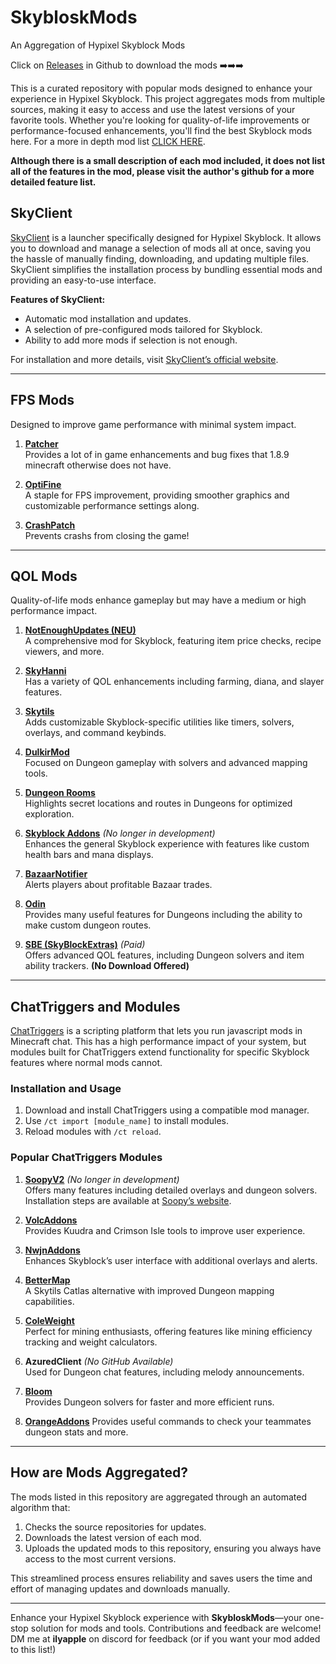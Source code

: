 # SkybloskMods  
An Aggregation of Hypixel Skyblock Mods  

Click on [Releases](https://github.com/Skyblosk/SkybloskMods/releases) in Github to download the mods ➡️➡️➡️


This is a curated repository with popular mods designed to enhance your experience in Hypixel Skyblock. This project aggregates mods from multiple sources, making it easy to access and use the latest versions of your favorite tools. Whether you're looking for quality-of-life improvements or performance-focused enhancements, you'll find the best Skyblock mods here. For a more in depth mod list [CLICK HERE](https://sbmw.ca/mod-lists/skyblock-mod-list/).  

**Although there is a small description of each mod included, it does not list all of the features in the mod, please visit the author's github for a more detailed feature list.**  


## SkyClient  

[SkyClient](https://skyclient.co) is a launcher specifically designed for Hypixel Skyblock. It allows you to download and manage a selection of mods all at once, saving you the hassle of manually finding, downloading, and updating multiple files. SkyClient simplifies the installation process by bundling essential mods and providing an easy-to-use interface.  

**Features of SkyClient:**  
- Automatic mod installation and updates.  
- A selection of pre-configured mods tailored for Skyblock.  
- Ability to add more mods if selection is not enough.  

For installation and more details, visit [SkyClient’s official website](https://skyclient.co).  

---

## FPS Mods  
Designed to improve game performance with minimal system impact.  

1. **[Patcher](https://sk1er.club/mods/patcher)**  
   Provides a lot of in game enhancements and bug fixes that 1.8.9 minecraft otherwise does not have.  

2. **[OptiFine](https://optifine.net/downloads)**  
   A staple for FPS improvement, providing smoother graphics and customizable performance settings along.  

3. **[CrashPatch](https://github.com/Polyfrost/CrashPatch)**  
   Prevents crashs from closing the game!  
   
---

## QOL Mods  
Quality-of-life mods enhance gameplay but may have a medium or high performance impact.  

1. **[NotEnoughUpdates (NEU)](https://github.com/NotEnoughUpdates/NotEnoughUpdates)**  
   A comprehensive mod for Skyblock, featuring item price checks, recipe viewers, and more.  

2. **[SkyHanni](https://github.com/hannibal002/SkyHanni)**  
   Has a variety of QOL enhancements including farming, diana, and slayer features.  

3. **[Skytils](https://github.com/Skytils/SkytilsMod)**  
   Adds customizable Skyblock-specific utilities like timers, solvers, overlays, and command keybinds.  

4. **[DulkirMod](https://github.com/inglettronald/DulkirMod)**  
   Focused on Dungeon gameplay with solvers and advanced mapping tools.  

5. **[Dungeon Rooms](https://github.com/Quantizr/DungeonRoomsMod)**  
   Highlights secret locations and routes in Dungeons for optimized exploration.  

6. **[Skyblock Addons](https://github.com/BiscuitDevelopment/SkyblockAddons)**  *(No longer in development)*  
   Enhances the general Skyblock experience with features like custom health bars and mana displays.  

7. **[BazaarNotifier](https://github.com/symt/BazaarNotifier)**  
   Alerts players about profitable Bazaar trades.  

9. **[Odin](https://github.com/odtheking/Odin)**  
   Provides many useful features for Dungeons including the ability to make custom dungeon routes.  

11. **[SBE (SkyBlockExtras)](https://sbewebsite.appspot.com/)** *(Paid)*  
   Offers advanced QOL features, including Dungeon solvers and item ability trackers.  **(No Download Offered)**  

---

## ChatTriggers and Modules  

[ChatTriggers](https://github.com/ChatTriggers/ChatTriggers) is a scripting platform that lets you run javascript mods in Minecraft chat. This has a high performance impact of your system, but modules built for ChatTriggers extend functionality for specific Skyblock features where normal mods cannot.  

### Installation and Usage  
1. Download and install ChatTriggers using a compatible mod manager.  
2. Use `/ct import [module_name]` to install modules.  
3. Reload modules with `/ct reload`.  

### Popular ChatTriggers Modules  

1. **[SoopyV2](https://github.com/Soopyboo32/SoopyV2)** *(No longer in development)*  
   Offers many features including detailed overlays and dungeon solvers. Installation steps are available at [Soopy’s website](https://soopy.dev/soopyv2).  

2. **[VolcAddons](https://github.com/zhenga8533/VolcAddons)**  
   Provides Kuudra and Crimson Isle tools to improve user experience.  

3. **[NwjnAddons](https://github.com/nwjn/NwjnAddons)**  
   Enhances Skyblock’s user interface with additional overlays and alerts.  

4. **[BetterMap](https://github.com/BetterMap/BetterMap)**  
   A Skytils Catlas alternative with improved Dungeon mapping capabilities.  

5. **[ColeWeight](https://github.com/Ninjune/coleweight)**  
   Perfect for mining enthusiasts, offering features like mining efficiency tracking and weight calculators.  

6. **AzuredClient** *(No GitHub Available)*  
   Used for Dungeon chat features, including melody announcements.  

7. **[Bloom](https://github.com/UnclaimedBloom6/BloomModule)**  
   Provides Dungeon solvers for faster and more efficient runs.

8. **[OrangeAddons](https://github.com/orange0513/orangeaddons)**
   Provides useful commands to check your teammates dungeon stats and more.

---

## How are Mods Aggregated?  

The mods listed in this repository are aggregated through an automated algorithm that:  
1. Checks the source repositories for updates.  
2. Downloads the latest version of each mod.  
3. Uploads the updated mods to this repository, ensuring you always have access to the most current versions.  

This streamlined process ensures reliability and saves users the time and effort of managing updates and downloads manually.  

---

Enhance your Hypixel Skyblock experience with **SkybloskMods**—your one-stop solution for mods and tools. Contributions and feedback are welcome!  
DM me at **ilyapple** on discord for feedback (or if you want your mod added to this list!)  


